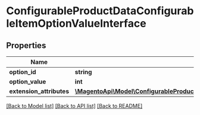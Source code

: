 # ConfigurableProductDataConfigurableItemOptionValueInterface

## Properties
Name | Type | Description | Notes
------------ | ------------- | ------------- | -------------
**option_id** | **string** | Option SKU | 
**option_value** | **int** | Item id | [optional] 
**extension_attributes** | [**\MagentoApi\Model\ConfigurableProductDataConfigurableItemOptionValueExtensionInterface**](ConfigurableProductDataConfigurableItemOptionValueExtensionInterface.md) |  | [optional] 

[[Back to Model list]](../../README.md#documentation-for-models) [[Back to API list]](../../README.md#documentation-for-api-endpoints) [[Back to README]](../../README.md)

